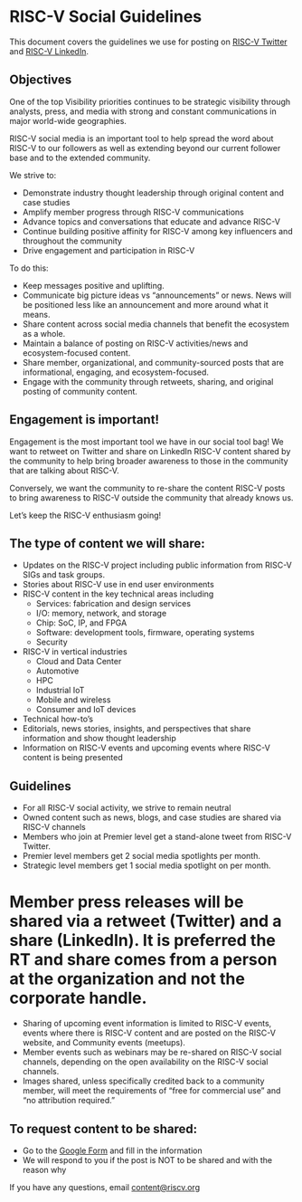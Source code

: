 # RISC-V Social Guidelines # 

This document covers the guidelines we use for posting on [RISC-V Twitter](https://twitter.com/risc_v) and [RISC-V LinkedIn](https://www.linkedin.com/company/risc-v-international).

## Objectives ##
One of the top Visibility priorities continues to be strategic visibility through analysts, press, and media with strong and constant communications in major world-wide geographies. 

RISC-V social media is an important tool to help spread the word about RISC-V to our followers as well as extending beyond our current follower base and to the extended community. 

We strive to:
* Demonstrate industry thought leadership through original content and case studies
* Amplify member progress through RISC-V communications 
* Advance topics and conversations that educate and advance RISC-V
* Continue building positive affinity for RISC-V among key influencers and throughout the community
* Drive engagement and participation in RISC-V

To do this:
* Keep messages positive and uplifting.
* Communicate big picture ideas vs “announcements” or news. News will be positioned less like an announcement and more around what it means.
* Share content across social media channels that benefit the ecosystem as a whole.
* Maintain a balance of posting on RISC-V activities/news and ecosystem-focused content.
* Share member, organizational, and community-sourced posts that are informational, engaging, and ecosystem-focused.
* Engage with the community through retweets, sharing, and original posting of community content.

## Engagement is important! ##
Engagement is the most important tool we have in our social tool bag! We want to retweet on Twitter and share on LinkedIn RISC-V content shared by the community to help bring broader awareness to those in the community that are talking about RISC-V.

Conversely, we want the community to re-share the content RISC-V posts to bring awareness to RISC-V outside the community that already knows us.

Let’s keep the RISC-V enthusiasm going!

## The type of content we will share: ## 
* Updates on the RISC-V project including public information from RISC-V SIGs and task groups.
* Stories about RISC-V use in end user environments
* RISC-V content in the key technical areas including 
  * Services: fabrication and design services
  * I/O: memory, network, and storage
  * Chip: SoC, IP, and FPGA
  * Software: development tools, firmware, operating systems
  * Security
* RISC-V in vertical industries
  * Cloud and Data Center
  * Automotive
  * HPC
  * Industrial IoT
  * Mobile and wireless
  * Consumer and IoT devices
* Technical how-to’s
* Editorials, news stories, insights, and perspectives that share information and show thought leadership
* Information on RISC-V events and upcoming events where RISC-V content is being presented

## Guidelines ##
* For all RISC-V social activity, we strive to remain neutral 
* Owned content such as news, blogs, and case studies are shared via RISC-V channels
* Members who join at Premier level get a stand-alone tweet from RISC-V Twitter.
* Premier level members get 2 social media spotlights per month.
* Strategic level members get 1 social media spotlight on per month.
# Member press releases will be shared via a retweet (Twitter) and a share (LinkedIn). It is preferred the RT and share comes from a person at the organization and not the corporate handle.
* Sharing of upcoming event information is limited to RISC-V events, events where there is RISC-V content and are posted on the RISC-V website, and Community events (meetups).
* Member events such as webinars may be re-shared on RISC-V social channels, depending on the open availability on the RISC-V social channels.
* Images shared, unless specifically credited back to a community member, will meet the requirements of “free for commercial use” and “no attribution required.”

## To request content to be shared: ##
* Go to the [Google Form](https://docs.google.com/forms/d/e/1FAIpQLSew43lZvSI0SaOl02LFEtIafZIckQSadXsSfjiSQjFyy6mTHw/viewform?usp=sf_link) and fill in the information
* We will respond to you if the post is NOT to be shared and with the reason why

If you have any questions, email content@riscv.org
